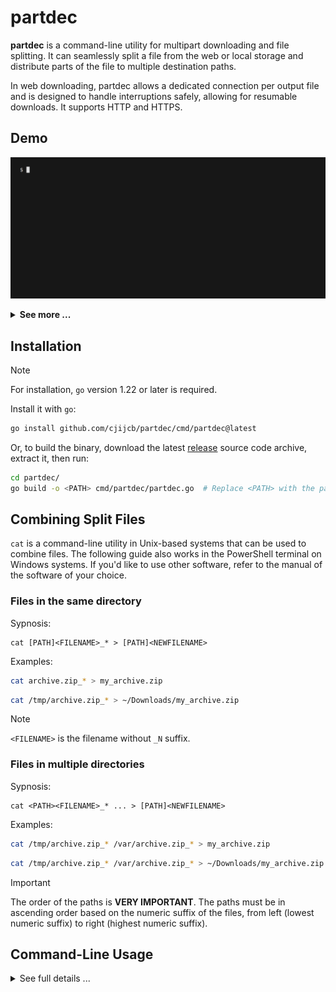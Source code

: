 # partdec
**partdec** is a command-line utility for multipart downloading and file splitting. It can
seamlessly split a file from the web or local storage and distribute parts of the file to
multiple destination paths.

In web downloading, partdec allows a dedicated connection per output file and is designed to
handle interruptions safely, allowing for resumable downloads. It supports HTTP and HTTPS.


## Demo
![0-demo](https://github.com/cjijcb/partdec/blob/master/doc/gif/0-demo.gif) 

<details>
<summary><strong>See more ...</strong></summary>
<img src="https://github.com/cjijcb/partdec/blob/master/doc/gif/1-demo.gif">
<img src="https://github.com/cjijcb/partdec/blob/master/doc/gif/2-demo.gif"> 
</details>


## Installation

> [!NOTE]
> For installation, `go` version 1.22 or later is required.

Install it with `go`:
```bash
go install github.com/cjijcb/partdec/cmd/partdec@latest
```

Or, to build the binary, download the latest [release](https://github.com/cjijcb/partdec/releases) source code archive, extract it, then run:
```bash
cd partdec/
go build -o <PATH> cmd/partdec/partdec.go  # Replace <PATH> with the path where the binary file goes
```


## Combining Split Files

`cat` is a command-line utility in Unix-based systems that can be used to combine files. The
following guide also works in the PowerShell terminal on Windows systems. If you'd like to
use other software, refer to the manual of the software of your choice.

### Files in the same directory

Sypnosis:
```
cat [PATH]<FILENAME>_* > [PATH]<NEWFILENAME>
```
Examples:
```bash
cat archive.zip_* > my_archive.zip
```
```bash
cat /tmp/archive.zip_* > ~/Downloads/my_archive.zip
```
> [!NOTE]
> `<FILENAME>` is the filename without `_N` suffix. 

### Files in multiple directories
Sypnosis:
```
cat <PATH><FILENAME>_* ... > [PATH]<NEWFILENAME>
```
Examples:
```bash
cat /tmp/archive.zip_* /var/archive.zip_* > my_archive.zip
```
```bash
cat /tmp/archive.zip_* /var/archive.zip_* > ~/Downloads/my_archive.zip
```
> [!IMPORTANT] 
>The order of the paths is **VERY IMPORTANT**. The paths must be in ascending order
>based on the numeric suffix of the files, from left (lowest numeric suffix) to right
>(highest numeric suffix).

## Command-Line Usage
<details>
<summary>See full details ...</summary>


<pre>
Usage: partdec [OPTIONS]... &lt;URL|LOCAL PATH&gt;
Seamlessly split files from the web or local storage. 

Options:
  -p, -part &lt;N&gt;
    Split the file into N parts.
    If N is zero or less, it defaults to 1.
    If -s/-size is used, this option is ignored.

  -s, -size &lt;SIZE&gt;
    Split the file into parts based on SIZE.
    SIZE is an integer (representing byte size) and can be followed by one of the
    following suffixes:
    SI: KB, MB, GB, TB (e.g., 1KB = 1 * 1000 bytes)
    IEC: KiB, MiB, GiB, TiB, or K, M, G, T (e.g., 1K or 1KiB = 1 * 1024 bytes)
    Multipliers follow SI and IEC unit standards.
    Suffixes are case-insensitive.

  -b, -base &lt;PATH&gt;
    Set the base path for output files and also rename them.
    For multiple output files, an _N suffix is added, where N is an incrementing
    number starting from 1.
    
  -d, -dir &lt;PATH&gt;
    Set the destination directory for output files.
    Can be used multiple times to set multiple directories.
    The base path is combined with each specified directory (dir + base path).
     
  -t, timeout &lt;TIME&gt;
    Set the HTTP connection timeout. TIME is an integer (representing seconds) and can
    be followed by the suffix s, m, or h for seconds, minutes, and hours, respectively
    (e.g., -t 1h2m3s). The default is 0, meaning no timeout.

  -H, -header &lt;HEADER_NAME:VALUE&gt;
    Set or add an HTTP header.
    Can be used multiple times to set or add multiple headers. The Range header is
    ignored in multipart web downloads.
    HEADER_NAME is case-insensitive.
  
  -V, -version
    Display version information.
     
  -h, -help
    Display this help message.
  
  -f
    Override the soft limit (128) on the total number of output files.
    Also enable quiet mode.

  -q
    Enable quiet mode.

  -x 
    Disable HTTP Keep-Alive or connection reuse. This ensures a separate connection
    per output file in multipart web downloads.
    
  -z
    Reset files with an initial state of [completed], [resume], or [broken]
    to [new].
    
  -C
    Reset files with an initial [completed] state to [new].
    
  -B
    Reset files with an initial [broken] state to [new].
    
  -R
    Reset files with an initial [resume] state to [new].

Output File States:
    File states are based on the initial size of files and may change during or after
    the download. States can also be affected by I/O operation errors and the file scope,
    which determines the maximum size a file can reach.

    [new]           File with initial 0 size.
    [resume]        File with initial size greater than 0 and is within file scope.
    [completed]     File that has reached its maximum size.
    [broken]        File that exceeds the maximum size or has an I/O operation error.
    [unknown]       File with a scope that cannot be determined.

    A file with the [unknown] state is always truncated to 0 size on every run with the
    same arguments. This state occurs when a web server does not support multipart
    downloading.
  </pre>
</details>
